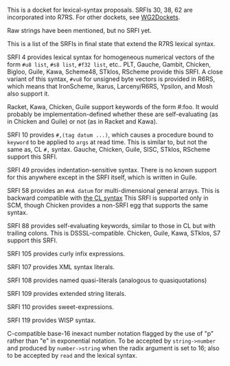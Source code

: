 This is a docket for lexical-syntax proposals.
SRFIs 30, 38, 62 are incorporated into R7RS.
For other dockets, see [WG2Dockets](WG2Dockets.md).

Raw strings have been mentioned, but no SRFI yet.

This is a list of the SRFIs in final state that extend the R7RS lexical syntax.

SRFI 4 provides lexical syntax for homogeneous numerical vectors
of the form `#u8 list`, `#s8 list`, `#f32 list`, etc.. 
PLT, Gauche, Gambit, Chicken, Bigloo, Guile, Kawa, Scheme48, STklos, RScheme provide this SRFI.
A close variant of this syntax, `#vu8` for unsigned byte vectors is provided in R6RS,
which means that IronScheme, Ikarus, Larceny/R6RS, Ypsilon, and Mosh also support it.

Racket, Kawa, Chicken, Guile support keywords of the form #:foo.
It would probably be implementation-defined whether these are self-evaluating
(as in Chicken and Guile) or not (as in Racket and Kawa).

SRFI 10 provides `#,(tag datum ...)`, which causes a procedure bound to `keyword` to be applied
to `args` at read time.  This is similar to, but not the same as, CL `#,` syntax.
Gauche, Chicken, Guile, SISC, STklos, RScheme support this SRFI.

SRFI 49 provides indentation-sensitive syntax.
There is no known support for this anywhere except in the SRFI itself,
which is written in Guile.

SRFI 58 provides an `#nA datum` for multi-dimensional general arrays.
This is backward compatible with
[the CL syntax](http://www.lispworks.com/documentation/HyperSpec/Body/02_dhl.htm)
This SRFI is supported only in SCM,
though Chicken provides a non-SRFI egg that supports the same syntax.

SRFI 88 provides self-evaluating keywords, similar to those in CL but with trailing colons.  This is DSSSL-compatible.  Chicken, Guile, Kawa, STklos, S7 support this SRFI.

SRFI 105 provides curly infix expressions.

SRFI 107 provides XML syntax literals.

SRFI 108 provides named quasi-literals (analogous to quasiquotations)

SRFI 109 provides extended string literals.

SRFI 110 provides sweet-expressions.

SRFI 119 provides WISP syntax.

C-compatible base-16 inexact number notation
flagged by the use of "p" rather than "e" in exponential notation.
To be accepted by `string->number` and produced by `number->string` when the radix argument is set
to 16; also to be accepted by `read` and the lexical syntax.

